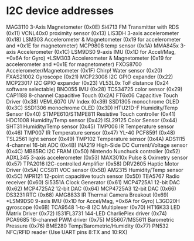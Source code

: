 # I2C device addresses
MAG3110 3-Axis Magnetometer (0x0E)
Si4713 FM Transmitter with RDS (0x11)
VCNL40x0 proximity sensor (0x13)
LIS3DH 3-axis accelerometer (0x18)
LSM303 Accelerometer & Magnetometer (0x19 for accelerometer and *0x1E for magnetometer)
MCP9808 temp sensor (0x1A)
MMA845x 3-axis Accelerometer (0x1C)
LSM9DS0 9-axis IMU (0x1D for Accel/Mag, *0x6A for Gyro)
*LSM303 Accelerometer & Magnetometer (0x19 for accelerometer and *0x1E for magnetometer)
FXOS8700 Accelerometer/Magnetometer (0x1F)
Chirp! Water sensor (0x20)
FXAS21002 Gyroscope (0x21)
MCP23008 I2C GPIO expander (0x22)
MCP23017 I2C GPIO expander (0x23)
VL53L0x ToF distance (0x24 software selectable)
BNO055 IMU (0x28)
TCS34725 color sensor (0x29)
CAP1188 8-channel Capacitive Touch (0x2A)
FT6x06 Capacitive Touch Driver (0x38)
VEML6070 UV Index (0x39)
SSD1305 monochrome OLED (0x3C)
SSD1306 monochrome OLED (0x3D)
HTU21D-F Humidity/Temp Sensor (0x40)
STMPE610/STMPE811 Resistive Touch controller (0x41)
HDC1008 Humidity/Temp sensor (0x42)
ISL29125 Color Sensor (0x44)
SHT31 Humidity/Temp sensor (0x45)
TMP006 IR Temperature sensor (0x46)
TMP007 IR Temperature sensor (0x47)
YL-40 PCF8591 (0x48)
TSL2561 light sensor (0x49)
TMP102 Temperature sensor (0x4A)
ADS1115 4-channel 16-bit ADC (0x4B)
INA219 High-Side DC Current/Voltage sensor (0x4C)
MB85RC I2C FRAM (0x50)
Nintendo Nunchuck controller (0x52)
ADXL345 3-axis accelerometer (0x53)
MAX3010x Pulse & Oximetry sensor (0x57)
TPA2016 I2C-controlled Amplifier (0x58)
DRV2605 Haptic Motor Driver (0x5A)
CCS811 VOC sensor (0x5B)
AM2315 Humidity/Temp sensor (0x5C)
MPR121 12-point capacitive touch sensor (0x5D)
TEA5767 Radio receiver (0x60)
Si5351A Clock Generator (0x61)
MCP4725A1 12-bit DAC (0x62)
MCP4725A2 12-bit DAC (0x64)
MCP4725A3 12-bit DAC (0x66)
DS3231 RTC (0x68)
AMG8833 IR Thermal Camera Breakout (0x69)
*LSM9DS0 9-axis IMU (0x1D for Accel/Mag, *0x6A for Gyro)
L3GD20H gyroscope (0x6B)
TCA9548 1-to-8 I2C Multiplexer (0x70)
HT16K33 LED Matrix Driver (0x72)
IS31FL3731 144-LED CharliePlex driver (0x74)
PCA9685 16-channel PWM driver (0x75)
MS5607/MS5611 Barometric Pressure (0x76)
BME280 Temp/Barometric/Humidity (0x77)
PN532 NFC/RFID reader (Use UART pins 8:TX and 10:RX)
